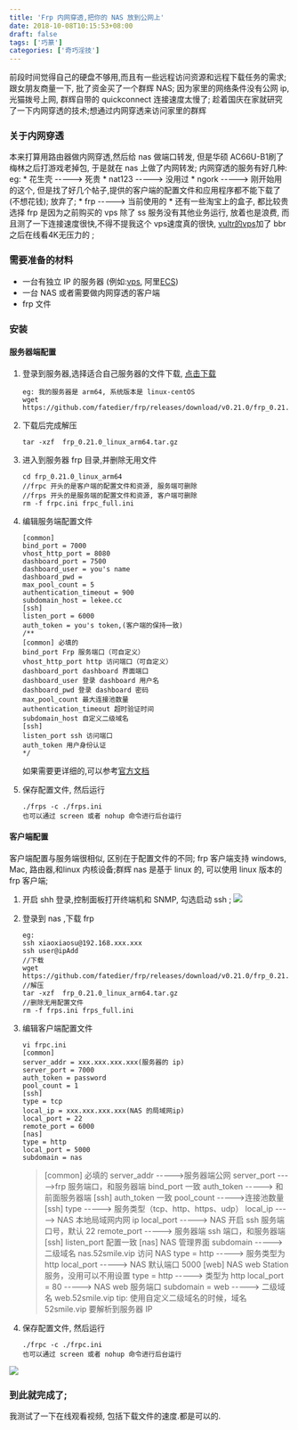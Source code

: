 ```yaml
---
title: 'Frp 内网穿透,把你的 NAS 放到公网上'
date: 2018-10-08T10:15:53+08:00 
draft: false
tags: ['巧篆']
categories: ['奇巧淫技']
---
```


前段时间觉得自己的硬盘不够用,而且有一些远程访问资源和远程下载任务的需求; 跟女朋友商量一下, 批了资金买了一个群辉 NAS; 因为家里的网络条件没有公网 ip, 光猫拨号上网, 群辉自带的 quickconnect 连接速度太慢了; 趁着国庆在家就研究了一下内网穿透的技术;想通过内网穿透来访问家里的群辉

### 关于内网穿透

本来打算用路由器做内网穿透,然后给 nas 做端口转发, 但是华硕 AC66U-B1刷了梅林之后打游戏老掉包, 于是就在 nas 上做了内网转发; 内网穿透的服务有好几种: eg: \* 花生壳 -----> 死贵 \* nat123 -----> 没用过 \* ngork -----> 刚开始用的这个, 但是找了好几个帖子,提供的客户端的配置文件和应用程序都不能下载了(不想花钱); 放弃了; \* frp -----> 当前使用的 \* 还有一些淘宝上的盒子, 都比较贵 选择 frp 是因为之前购买的 vps 除了 ss 服务没有其他业务运行, 放着也是浪费, 而且测了一下连接速度很快,不得不提我这个 vps速度真的很快, [vultr的vps](https://www.vultr.com/?ref=7205024)加了 bbr 之后在线看4K无压力的 ;
<!-- more -->
### 需要准备的材料

*   一台有独立 IP 的服务器 (例如:[vps](https://www.vultr.com/?ref=7205024), 阿里[ECS](https://promotion.aliyun.com/ntms/yunparter/invite.html?userCode=whtofl6r))
*   一台 NAS 或者需要做内网穿透的客户端
*   frp 文件

### 安装

#### 服务器端配置

1.  登录到服务器,选择适合自己服务器的文件下载, [点击下载](https://github.com/fatedier/frp/releases)
    
    ```
    eg: 我的服务器是 arm64, 系统版本是 linux-centOS
    wget https://github.com/fatedier/frp/releases/download/v0.21.0/frp_0.21.0_linux_arm64.tar.gz
    ```
    
2.  下载后完成解压
    
    ```
    tar -xzf  frp_0.21.0_linux_arm64.tar.gz
    ```
    
3.  进入到服务器 frp 目录,并删除无用文件
    
    ```
    cd frp_0.21.0_linux_arm64
    //frpc 开头的是客户端的配置文件和资源, 服务端可删除
    //frps 开头的是服务端的配置文件和资源, 客户端可删除
    rm -f frpc.ini frpc_full.ini
    ```
    
4.  编辑服务端配置文件
    
    ```
    [common]
    bind_port = 7000
    vhost_http_port = 8080
    dashboard_port = 7500
    dashboard_user = you's name
    dashboard_pwd = 
    max_pool_count = 5
    authentication_timeout = 900
    subdomain_host = lekee.cc
    [ssh]
    listen_port = 6000
    auth_token = you's token,(客户端的保持一致)
    /**
    [common] 必填的
    bind_port Frp 服务端口（可自定义）
    vhost_http_port http 访问端口（可自定义）
    dashboard_port dashboard 界面端口
    dashboard_user 登录 dashboard 用户名
    dashboard_pwd 登录 dashboard 密码
    max_pool_count 最大连接池数量
    authentication_timeout 超时验证时间
    subdomain_host 自定义二级域名
    [ssh]
    listen_port ssh 访问端口
    auth_token 用户身份认证
    */
    ```
    
    如果需要更详细的,可以参考[官方文档](https://github.com/fatedier/frp/blob/master/README_zh.md#%E9%85%8D%E7%BD%AE%E6%96%87%E4%BB%B6)
    
5.  保存配置文件, 然后运行
    
    ```
    ./frps -c ./frps.ini
    也可以通过 screen 或者 nohup 命令进行后台运行
    ```
    

#### 客户端配置

客户端配置与服务端很相似, 区别在于配置文件的不同; frp 客户端支持 windows, Mac, 路由器,和linux 内核设备;群辉 nas 是基于 linux 的, 可以使用 linux 版本的 frp 客户端;

1.  开启 shh 登录,控制面板打开终端机和 SNMP, 勾选启动 ssh ; ![](https://img.52smile.vip/2018-10-08-030049.jpg)
2.  登录到 nas ,下载 frp
    
    ```
    eg:
    ssh xiaoxiaosu@192.168.xxx.xxx
    ssh user@ipAdd
    //下载
    wget https://github.com/fatedier/frp/releases/download/v0.21.0/frp_0.21.0_linux_arm64.tar.gz
    //解压
    tar -xzf  frp_0.21.0_linux_arm64.tar.gz
    //删除无用配置文件
    rm -f frps.ini frps_full.ini
    ```
    
3.  编辑客户端配置文件
    
    ```
    vi frpc.ini
    [common]
    server_addr = xxx.xxx.xxx.xxx(服务器的 ip)
    server_port = 7000
    auth_token = password
    pool_count = 1
    [ssh]
    type = tcp
    local_ip = xxx.xxx.xxx.xxx(NAS 的局域网ip)
    local_port = 22
    remote_port = 6000
    [nas]
    type = http
    local_port = 5000
    subdomain = nas
    ```
    
    > \[common\] 必填的 server\_addr ----->服务器端公网 server\_port ----->frp 服务端口，和服务器端 bind\_port 一致 auth\_token -----> 和前面服务器端 \[ssh\] auth\_token 一致 pool\_count ----->连接池数量 \[ssh\] type -----> 服务类型（tcp、http、https、udp） local\_ip -----> NAS 本地局域网内网 ip local\_port -----> NAS 开启 ssh 服务端口号，默认 22 remote\_port -----> 服务器端 ssh 端口，和服务器端 \[ssh\] listen\_port 配置一致 \[nas\] NAS 管理界面 subdomain -----> 二级域名 nas.52smile.vip 访问 NAS type = http -----> 服务类型为 http local\_port -----> NAS 默认端口 5000 \[web\] NAS web Station 服务，没用可以不用设置 type = http -----> 类型为 http local\_port = 80 -----> NAS web 服务端口 subdomain = web -----> 二级域名 web.52smile.vip tip: 使用自定义二级域名的时候，域名 52smile.vip 要解析到服务器 IP
    
4.  保存配置文件, 然后运行
    
    ```
    ./frpc -c ./frpc.ini
    也可以通过 screen 或者 nohup 命令进行后台运行
    ```
    

![](https://img.52smile.vip/2018-10-08-031701.jpg)

### 到此就完成了;

我测试了一下在线观看视频, 包括下载文件的速度.都是可以的.
